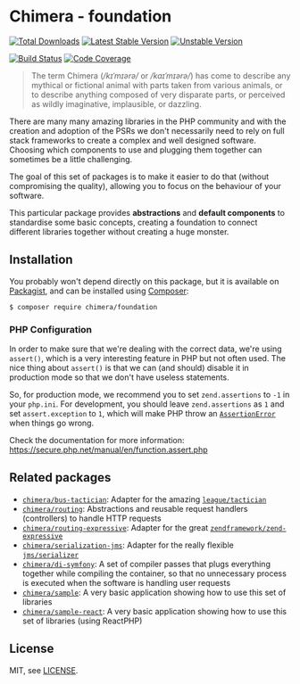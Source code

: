 # Chimera - foundation

[![Total Downloads]](https://packagist.org/packages/chimera/foundation)
[![Latest Stable Version]](https://packagist.org/packages/chimera/foundation)
[![Unstable Version]](https://packagist.org/packages/chimera/foundation)

[![Build Status]](https://github.com/chimeraphp/foundation/actions?query=workflow%3A%22PHPUnit%20Tests%22+branch%3A1.0.x)
[![Code Coverage]](https://codecov.io/gh/chimeraphp/foundation)

> The term Chimera (_/kɪˈmɪərə/_ or _/kaɪˈmɪərə/_) has come to describe any
mythical or fictional animal with parts taken from various animals, or to 
describe anything composed of very disparate parts, or perceived as wildly
imaginative, implausible, or dazzling.

There are many many amazing libraries in the PHP community and with the creation
and adoption of the PSRs we don't necessarily need to rely on full stack
frameworks to create a complex and well designed software. Choosing which
components to use and plugging them together can sometimes be a little
challenging.

The goal of this set of packages is to make it easier to do that (without
compromising the quality), allowing you to focus on the behaviour of your
software.

This particular package provides **abstractions** and **default components**
to standardise some basic concepts, creating a foundation to connect different
libraries together without creating a huge monster.

## Installation

You probably won't depend directly on this package, but it is available on [Packagist], and can be installed using [Composer]:

```shell
$ composer require chimera/foundation
```

### PHP Configuration

In order to make sure that we're dealing with the correct data, we're using `assert()`,
which is a very interesting feature in PHP but not often used. The nice thing
about `assert()` is that we can (and should) disable it in production mode so
that we don't have useless statements.

So, for production mode, we recommend you to set `zend.assertions` to `-1` in your `php.ini`.
For development, you should leave `zend.assertions` as `1` and set `assert.exception` to `1`, which
will make PHP throw an [`AssertionError`](https://secure.php.net/manual/en/class.assertionerror.php)
when things go wrong.

Check the documentation for more information: https://secure.php.net/manual/en/function.assert.php

## Related packages

* [`chimera/bus-tactician`](https://github.com/chimeraphp/bus-tactician): Adapter
for the amazing [`league/tactician`](https://github.com/thephpleague/tactician)
* [`chimera/routing`](https://github.com/chimeraphp/routing): Abstractions and
reusable request handlers (controllers) to handle HTTP requests
* [`chimera/routing-expressive`](https://github.com/chimeraphp/routing-expressive): Adapter
for the great [`zendframework/zend-expressive`](https://github.com/zendframework/zend-expressive)
* [`chimera/serialization-jms`](https://github.com/chimeraphp/serialization-jms): Adapter
for the really flexible [`jms/serializer`](https://github.com/schmittjoh/serializer)
* [`chimera/di-symfony`](https://github.com/chimeraphp/di-symfony): A set of
compiler passes that plugs everything together while compiling the container, so that
no unnecessary process is executed when the software is handling user requests
* [`chimera/sample`](https://github.com/chimeraphp/sample): A very basic
application showing how to use this set of libraries
* [`chimera/sample-react`](https://github.com/chimeraphp/sample-react): A very basic
application showing how to use this set of libraries (using ReactPHP)

## License

MIT, see [LICENSE].

[Total Downloads]: https://img.shields.io/packagist/dt/chimera/foundation.svg?style=flat-square
[Latest Stable Version]: https://img.shields.io/packagist/v/chimera/foundation.svg?style=flat-square
[Unstable Version]: https://img.shields.io/packagist/vpre/chimera/foundation.svg?style=flat-square
[Build Status]: https://img.shields.io/github/actions/workflow/status/chimeraphp/foundation/phpunit.yml?branch=1.0.x&style=flat-square
[Code Coverage]: https://codecov.io/gh/chimeraphp/foundation/branch/master/graph/badge.svg
[Packagist]: http://packagist.org/packages/chimera/foundation
[Composer]: http://getcomposer.org
[LICENSE]: LICENSE
